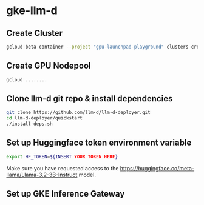 # gke-llm-d

## Create Cluster
```bash
gcloud beta container --project "gpu-launchpad-playground" clusters create "mwy-llm-d" --region "us-central1" --enable-dataplane-v2 --enable-dataplane-v2-metrics --enable-dataplane-v2-flow-observability --addons HorizontalPodAutoscaling,HttpLoadBalancing,NodeLocalDNS,GcePersistentDiskCsiDriver,GcsFuseCsiDriver --enable-autoupgrade --enable-autorepair --enable-managed-prometheus --workload-pool "gpu-launchpad-playground.svc.id.goog" --enable-shielded-nodes --shielded-integrity-monitoring --no-shielded-secure-boot
```
## Create GPU Nodepool
```bash
gcloud ........
```

## Clone llm-d git repo & install dependencies
```bash
git clone https://github.com/llm-d/llm-d-deployer.git
cd llm-d-deployer/quickstart
./install-deps.sh
```

## Set up Huggingface token environment variable
```bash
export HF_TOKEN=${INSERT YOUR TOKEN HERE}
```

Make sure you have requested access to the https://huggingface.co/meta-llama/Llama-3.2-3B-Instruct model.

## Set up GKE Inference Gateway
